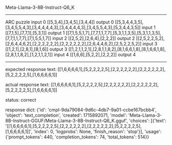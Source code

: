 Meta-Llama-3-8B-Instruct-Q6_K

---

ARC puzzle
input 0
[[5,3,4],[3,4,5],[3,4,4]]
output 0
[[5,3,4,4,3,5],[3,4,5,5,4,3],[3,4,4,4,4,3],[3,4,4,4,4,3],[3,4,5,5,4,3],[5,3,4,4,3,5]]
input 1
[[7,1,5],[7,7,1],[5,3,1]]
output 1
[[7,1,5,5,1,7],[7,7,1,1,7,7],[5,3,1,1,3,5],[5,3,1,1,3,5],[7,7,1,1,7,7],[7,1,5,5,1,7]]
input 2
[[2,5,2],[2,6,4],[2,2,2]]
output 2
[[2,5,2,2,5,2],[2,6,4,4,6,2],[2,2,2,2,2,2],[2,2,2,2,2,2],[2,6,4,4,6,2],[2,5,2,2,5,2]]
input 3
[[1,2,1],[2,8,1],[8,1,6]]
output 3
[[1,2,1,1,2,1],[2,8,1,1,8,2],[8,1,6,6,1,8],[8,1,6,6,1,8],[2,8,1,1,8,2],[1,2,1,1,2,1]]
input 4
[[1,6,6],[5,2,2],[2,2,2]]
output 4

---

expected response text:
[[1,6,6,6,6,1],[5,2,2,2,2,5],[2,2,2,2,2,2],[2,2,2,2,2,2],[5,2,2,2,2,5],[1,6,6,6,6,1]]

actual response text:
[[1,6,6,6,6,1],[5,2,2,2,2,5],[2,2,2,2,2,2],[2,2,2,2,2,2],[5,2,2,2,2,5],[1,6,6,6,6,1]]

status: correct

response dict:
{'id': 'cmpl-9da79084-9d6c-4db7-9a01-ccbe167bcbb4', 'object': 'text_completion', 'created': 1715892071, 'model': 'Meta-Llama-3-8B-Instruct-GGUF/Meta-Llama-3-8B-Instruct-Q6_K.gguf', 'choices': [{'text': '[[1,6,6,6,6,1],[5,2,2,2,2,5],[2,2,2,2,2,2],[2,2,2,2,2,2],[5,2,2,2,2,5],[1,6,6,6,6,1]]', 'index': 0, 'logprobs': None, 'finish_reason': 'stop'}], 'usage': {'prompt_tokens': 440, 'completion_tokens': 74, 'total_tokens': 514}}

